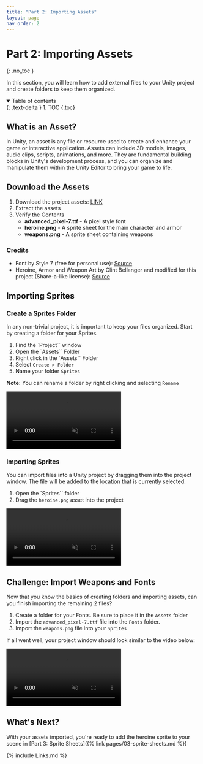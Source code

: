 ```yaml
---
title: "Part 2: Importing Assets"
layout: page
nav_order: 2
---
```


# Part 2: Importing Assets
{: .no_toc }

In this section, you will learn how to add external files to your Unity project
and create folders to keep them organized.

<details open markdown="block">
  <summary>
    Table of contents
  </summary>
  {: .text-delta }
1. TOC
{:toc}
</details>
 
## What is an Asset?

In Unity, an asset is any file or resource used to create and enhance your game
or interactive application. Assets can include 3D models, images, audio clips,
scripts, animations, and more. They are fundamental building blocks in Unity's
development process, and you can organize and manipulate them within the Unity
Editor to bring your game to life.

## Download the Assets

1. Download the project assets: [LINK](../files/CaptainCoder-2DCharacterCreator-Assets-v1.zip)
2. Extract the assets
3. Verify the Contents
   * **advanced_pixel-7.ttf** - A pixel style font
   * **heroine.png** - A sprite sheet for the main character and armor
   * **weapons.png** - A sprite sheet containing weapons

### Credits

* Font by Style 7 (free for personal use): [Source](https://www.dafont.com/advanced-pixel-7.font)
* Heroine, Armor and Weapon Art by Clint Bellanger and modified for this project (Share-a-like license): [Source](https://opengameart.org/content/first-person-dungeon-crawl-art-pack)

## Importing Sprites

### Create a Sprites Folder

In any non-trivial project, it is important to keep your files organized. Start by creating a folder for your Sprites.

1. Find the `Project`` window
2. Open the `Assets`` Folder
3. Right click in the `Assets`` Folder
4. Select `Create > Folder`
5. Name your folder `Sprites`

**Note:** You can rename a folder by right clicking and selecting `Rename`

<video autoplay loop muted style="max-width:700px">
  <source src="../imgs/02/01-create-sprites-folder.webm" type="video/webm">
</video>

### Importing Sprites

You can import files into a Unity project by dragging them into the project window. The file will be added to the location that is currently selected.

1. Open the `Sprites`` folder
2. Drag the `heroine.png` asset into the project

<video autoplay loop muted style="max-width:700px">
  <source src="../imgs/02/02-import-sprites.webm" type="video/webm">
</video>

## Challenge: Import Weapons and Fonts

Now that you know the basics of creating folders and importing assets, can you finish importing the remaining 2 files?

1. Create a folder for your Fonts. Be sure to place it in the `Assets` folder
2. Import the `advanced_pixel-7.ttf` file into the `Fonts` folder.
3. Import the `weapons.png` file into your `Sprites`

If all went well, your project window should look similar to the video below:

<video autoplay loop muted style="max-width:700px">
  <source src="../imgs/02/03-challenge-finished.webm" type="video/webm">
</video>

## What's Next?

With your assets imported, you're ready to add the heroine sprite to your scene in [Part 3: Sprite Sheets]({% link pages/03-sprite-sheets.md %})


{% include Links.md %}